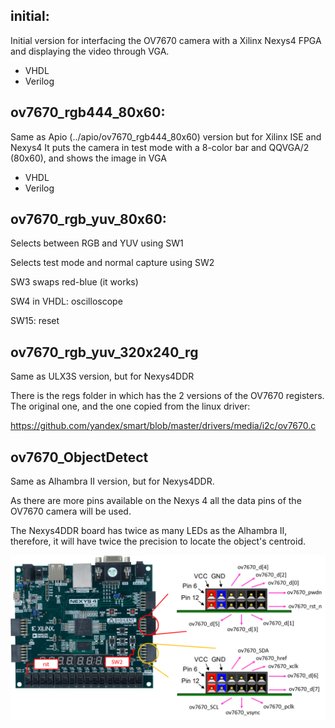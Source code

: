 
## initial: 
Initial version for interfacing the OV7670 camera with a Xilinx Nexys4 FPGA and displaying the video through VGA. 
  + VHDL
  + Verilog
  
## ov7670_rgb444_80x60:
Same as Apio (../apio/ov7670_rgb444_80x60) version but for Xilinx ISE and Nexys4
It puts the camera in test mode with a 8-color bar and QQVGA/2 (80x60), and shows the image in VGA
  + VHDL
  + Verilog

## ov7670_rgb_yuv_80x60:  
Selects between RGB and YUV using SW1

Selects test mode and normal capture using SW2

SW3 swaps red-blue (it works)

SW4 in VHDL: oscilloscope

SW15: reset

## ov7670_rgb_yuv_320x240_rg

Same as ULX3S version, but for Nexys4DDR

There is the regs folder in which has the 2 versions of the OV7670 registers.
The original one, and the one copied from the linux driver:

https://github.com/yandex/smart/blob/master/drivers/media/i2c/ov7670.c

## ov7670_ObjectDetect

Same as Alhambra II version, but for Nexys4DDR.

As there are more pins available on the Nexys 4 all the data pins of the OV7670 camera will be used.

The Nexys4DDR board has twice as many LEDs as the Alhambra II, therefore, it will have twice the precision to locate the object's centroid.

![OV7670 camera and Nexys4DDR pin connection](https://github.com/JdeRobot/FPGA-robotics/blob/javi_garci/Projects/ComputerVision/xilinx_nexys4/ov7670_ObjectDetect/OV7670_Nexys_interface.png)
